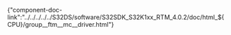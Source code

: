 {"component-doc-link":"../../../../../S32DS/software/S32SDK_S32K1xx_RTM_4.0.2/doc/html_${CPU}/group__ftm__mc__driver.html"}  
